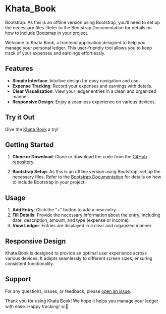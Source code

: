 # Khata_Book
Bootstrap: As this is an offline version using Bootstrap, you'll need to set up the necessary files. Refer to the Bootstrap Documentation for details on how to include Bootstrap in your project.

Welcome to Khata Book, a frontend application designed to help you manage your personal ledger. This user-friendly tool allows you to keep track of your expenses and earnings effortlessly.

## Features

- **Simple Interface**: Intuitive design for easy navigation and use.
- **Expense Tracking**: Record your expenses and earnings with details.
- **Clear Visualization**: View your ledger entries in a clean and organized manner.
- **Responsive Design**: Enjoy a seamless experience on various devices.

## Try it Out

Give the [Khata Book](https://rohitbharti279.github.io/Khata_Book/) a try!

## Getting Started

1. **Clone or Download**: Clone or download the code from the [GitHub repository](https://github.com/rohitbharti279/Khata_Book).

2. **Bootstrap Setup**: As this is an offline version using Bootstrap, set up the necessary files. Refer to the [Bootstrap Documentation](https://getbootstrap.com/docs/5.1/getting-started/introduction/) for details on how to include Bootstrap in your project.

## Usage

1. **Add Entry**: Click the "+" button to add a new entry.
2. **Fill Details**: Provide the necessary information about the entry, including date, description, amount, and type (expense or income).
3. **View Ledger**: Entries are displayed in a clear and organized manner.

## Responsive Design

Khata Book is designed to provide an optimal user experience across various devices. It adapts seamlessly to different screen sizes, ensuring consistent functionality.

## Support

For any questions, issues, or feedback, please [open an issue](https://github.com/rohitbharti279/Khata_Book/issues).

Thank you for using Khata Book! We hope it helps you manage your ledger with ease. Happy tracking! 📊🚀
